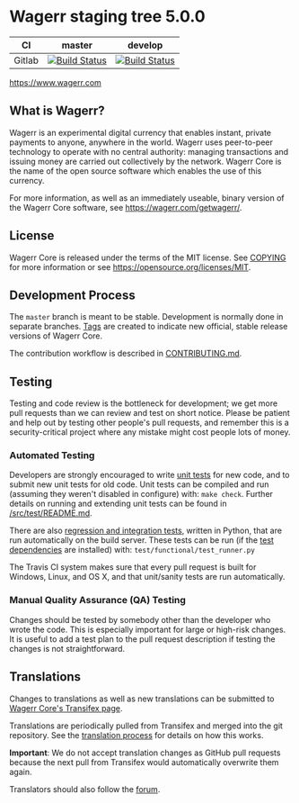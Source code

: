 Wagerr staging tree 5.0.0
===========================

|CI|master|develop|
|-|-|-|
|Gitlab|[![Build Status](https://gitlab.com/wagerr/wagerr/badges/master/pipeline.svg)](https://gitlab.com/wagerr/wagerr/-/tree/master)|[![Build Status](https://gitlab.com/wagerr/wagerr/badges/develop/pipeline.svg)](https://gitlab.com/wagerr/wagerr/-/tree/develop)|

https://www.wagerr.com


What is Wagerr?
-------------

Wagerr is an experimental digital currency that enables instant, private
payments to anyone, anywhere in the world. Wagerr uses peer-to-peer technology
to operate with no central authority: managing transactions and issuing money
are carried out collectively by the network. Wagerr Core is the name of the open
source software which enables the use of this currency.

For more information, as well as an immediately useable, binary version of
the Wagerr Core software, see https://wagerr.com/getwagerr/.


License
-------

Wagerr Core is released under the terms of the MIT license. See [COPYING](COPYING) for more
information or see https://opensource.org/licenses/MIT.

Development Process
-------------------

The `master` branch is meant to be stable. Development is normally done in separate branches.
[Tags](https://github.com/wagerr/wagerr/tags) are created to indicate new official,
stable release versions of Wagerr Core.

The contribution workflow is described in [CONTRIBUTING.md](CONTRIBUTING.md).

Testing
-------

Testing and code review is the bottleneck for development; we get more pull
requests than we can review and test on short notice. Please be patient and help out by testing
other people's pull requests, and remember this is a security-critical project where any mistake might cost people
lots of money.

### Automated Testing

Developers are strongly encouraged to write [unit tests](src/test/README.md) for new code, and to
submit new unit tests for old code. Unit tests can be compiled and run
(assuming they weren't disabled in configure) with: `make check`. Further details on running
and extending unit tests can be found in [/src/test/README.md](/src/test/README.md).

There are also [regression and integration tests](/test), written
in Python, that are run automatically on the build server.
These tests can be run (if the [test dependencies](/test) are installed) with: `test/functional/test_runner.py`

The Travis CI system makes sure that every pull request is built for Windows, Linux, and OS X, and that unit/sanity tests are run automatically.

### Manual Quality Assurance (QA) Testing

Changes should be tested by somebody other than the developer who wrote the
code. This is especially important for large or high-risk changes. It is useful
to add a test plan to the pull request description if testing the changes is
not straightforward.

Translations
------------

Changes to translations as well as new translations can be submitted to
[Wagerr Core's Transifex page](https://www.transifex.com/projects/p/wagerr/).

Translations are periodically pulled from Transifex and merged into the git repository. See the
[translation process](doc/translation_process.md) for details on how this works.

**Important**: We do not accept translation changes as GitHub pull requests because the next
pull from Transifex would automatically overwrite them again.

Translators should also follow the [forum](https://www.wagerr.com/forum/topic/wagerr-worldwide-collaboration.88/).
